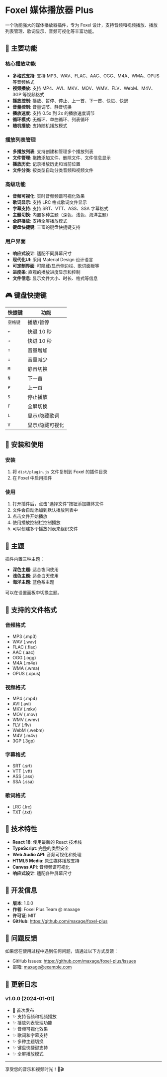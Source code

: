 # Foxel 媒体播放器 Plus

一个功能强大的媒体播放器插件，专为 Foxel 设计，支持音频和视频播放、播放列表管理、歌词显示、音频可视化等丰富功能。

## 🎵 主要功能

### 核心播放功能
- **多格式支持**: 支持 MP3、WAV、FLAC、AAC、OGG、M4A、WMA、OPUS 等音频格式
- **视频播放**: 支持 MP4、AVI、MKV、MOV、WMV、FLV、WebM、M4V、3GP 等视频格式
- **播放控制**: 播放、暂停、停止、上一首、下一首、快进、快退
- **音量控制**: 音量调节、静音切换
- **播放速度**: 支持 0.5x 到 2x 的播放速度调节
- **循环模式**: 无循环、单曲循环、列表循环
- **随机播放**: 支持随机播放模式

### 播放列表管理
- **多播放列表**: 支持创建和管理多个播放列表
- **文件管理**: 拖拽添加文件、删除文件、文件信息显示
- **播放历史**: 记录播放历史和当前位置
- **文件分类**: 按类型自动分类音频和视频文件

### 高级功能
- **音频可视化**: 实时音频频谱可视化效果
- **歌词显示**: 支持 LRC 格式歌词文件显示
- **字幕支持**: 支持 SRT、VTT、ASS、SSA 字幕格式
- **主题切换**: 内置多种主题（深色、浅色、海洋主题）
- **全屏播放**: 支持全屏播放模式
- **键盘快捷键**: 丰富的键盘快捷键支持

### 用户界面
- **响应式设计**: 适配不同屏幕尺寸
- **现代化UI**: 采用 Material Design 设计语言
- **可定制界面**: 可隐藏/显示侧边栏、歌词面板等
- **进度条**: 直观的播放进度显示和控制
- **文件信息**: 显示文件大小、时长、格式等信息

## 🎮 键盘快捷键

| 快捷键 | 功能 |
|--------|------|
| `空格键` | 播放/暂停 |
| `←` | 快退 10 秒 |
| `→` | 快进 10 秒 |
| `↑` | 音量增加 |
| `↓` | 音量减少 |
| `M` | 静音切换 |
| `N` | 下一首 |
| `P` | 上一首 |
| `S` | 停止播放 |
| `F` | 全屏切换 |
| `L` | 显示/隐藏歌词 |
| `V` | 显示/隐藏可视化 |

## 🚀 安装和使用

### 安装
1. 将 `dist/plugin.js` 文件复制到 Foxel 的插件目录
2. 在 Foxel 中启用插件

### 使用
1. 打开插件后，点击"选择文件"按钮添加媒体文件
2. 文件会自动添加到默认播放列表中
3. 点击文件开始播放
4. 使用播放控制栏控制播放
5. 可以创建多个播放列表来组织文件

## 🎨 主题

插件内置三种主题：
- **深色主题**: 适合夜间使用
- **浅色主题**: 适合白天使用  
- **海洋主题**: 蓝色系主题

可以在设置面板中切换主题。

## 📁 支持的文件格式

### 音频格式
- MP3 (.mp3)
- WAV (.wav)
- FLAC (.flac)
- AAC (.aac)
- OGG (.ogg)
- M4A (.m4a)
- WMA (.wma)
- OPUS (.opus)

### 视频格式
- MP4 (.mp4)
- AVI (.avi)
- MKV (.mkv)
- MOV (.mov)
- WMV (.wmv)
- FLV (.flv)
- WebM (.webm)
- M4V (.m4v)
- 3GP (.3gp)

### 字幕格式
- SRT (.srt)
- VTT (.vtt)
- ASS (.ass)
- SSA (.ssa)

### 歌词格式
- LRC (.lrc)
- TXT (.txt)

## 🔧 技术特性

- **React 18**: 使用最新的 React 技术栈
- **TypeScript**: 完整的类型安全
- **Web Audio API**: 音频可视化和处理
- **HTML5 Media**: 原生媒体播放支持
- **Canvas API**: 音频频谱可视化
- **响应式设计**: 适配各种屏幕尺寸

## 📝 开发信息

- **版本**: 1.0.0
- **作者**: Foxel Plus Team @ maxage
- **许可证**: MIT
- **GitHub**: https://github.com/maxage/foxel-plus

## 🐛 问题反馈

如果您在使用过程中遇到任何问题，请通过以下方式反馈：
- GitHub Issues: https://github.com/maxage/foxel-plus/issues
- 邮箱: maxage@example.com

## 📄 更新日志

### v1.0.0 (2024-01-01)
- 🎉 首次发布
- ✨ 支持音频和视频播放
- ✨ 播放列表管理功能
- ✨ 音频可视化效果
- ✨ 歌词和字幕支持
- ✨ 多种主题切换
- ✨ 键盘快捷键支持
- ✨ 全屏播放模式

---

享受您的音乐和视频时光！🎵🎬
